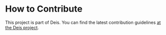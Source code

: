 # How to Contribute

This project is part of Deis. You can find the latest contribution
guidelines [at the Deis project](https://github.com/teamhephy/deis/blob/master/CONTRIBUTING.md).

